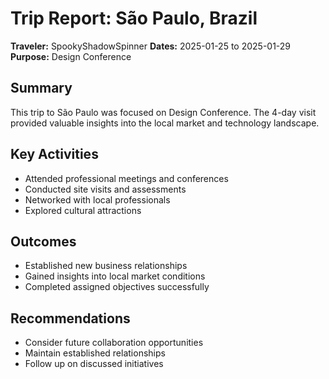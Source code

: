 # Trip Report: São Paulo, Brazil

**Traveler:** SpookyShadowSpinner
**Dates:** 2025-01-25 to 2025-01-29
**Purpose:** Design Conference

## Summary
This trip to São Paulo was focused on Design Conference. The 4-day visit provided valuable insights into the local market and technology landscape.

## Key Activities
- Attended professional meetings and conferences
- Conducted site visits and assessments
- Networked with local professionals
- Explored cultural attractions

## Outcomes
- Established new business relationships
- Gained insights into local market conditions
- Completed assigned objectives successfully

## Recommendations
- Consider future collaboration opportunities
- Maintain established relationships
- Follow up on discussed initiatives
